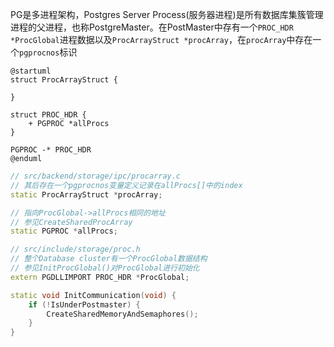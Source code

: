 PG是多进程架构，Postgres Server Process(服务器进程)是所有数据库集簇管理进程的父进程，也称PostgreMaster。在PostMaster中存有一个`PROC_HDR *ProcGlobal`进程数据以及`ProcArrayStruct *procArray`，在`procArray`中存在一个`pgprocnos`标识

```plantuml
@startuml
struct ProcArrayStruct {
	
}

struct PROC_HDR {
	+ PGPROC *allProcs
}

PGPROC -* PROC_HDR
@enduml
```
```C++
// src/backend/storage/ipc/procarray.c
// 其后存在一个pgprocnos变量定义记录在allProcs[]中的index
static ProcArrayStruct *procArray;

// 指向ProcGlobal->allProcs相同的地址
// 参见CreateSharedProcArray
static PGPROC *allProcs;

// src/include/storage/proc.h
// 整个Database cluster有一个ProcGlobal数据结构
// 参见InitProcGlobal()对ProcGlobal进行初始化
extern PGDLLIMPORT PROC_HDR *ProcGlobal;
```



```C++
static void InitCommunication(void) {
	if (!IsUnderPostmaster) {
		CreateSharedMemoryAndSemaphores();
	}
}

```

